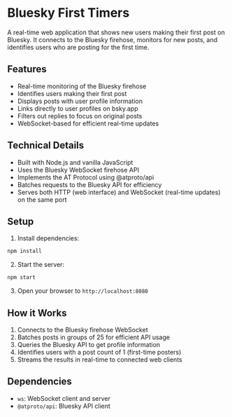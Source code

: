 # Bluesky First Timers

A real-time web application that shows new users making their first post on Bluesky. It connects to the Bluesky firehose, monitors for new posts, and identifies users who are posting for the first time.

## Features

- Real-time monitoring of the Bluesky firehose
- Identifies users making their first post
- Displays posts with user profile information
- Links directly to user profiles on bsky.app
- Filters out replies to focus on original posts
- WebSocket-based for efficient real-time updates

## Technical Details

- Built with Node.js and vanilla JavaScript
- Uses the Bluesky WebSocket firehose API
- Implements the AT Protocol using @atproto/api
- Batches requests to the Bluesky API for efficiency
- Serves both HTTP (web interface) and WebSocket (real-time updates) on the same port

## Setup

1. Install dependencies:
```bash
npm install
```

2. Start the server:
```bash
npm start
```

3. Open your browser to `http://localhost:8080`

## How it Works

1. Connects to the Bluesky firehose WebSocket
2. Batches posts in groups of 25 for efficient API usage
3. Queries the Bluesky API to get profile information
4. Identifies users with a post count of 1 (first-time posters)
5. Streams the results in real-time to connected web clients

## Dependencies

- `ws`: WebSocket client and server
- `@atproto/api`: Bluesky API client
